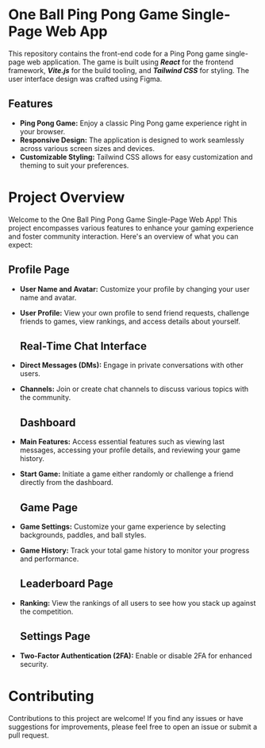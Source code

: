 # One Ball Ping Pong Game Single-Page Web App

This repository contains the front-end code for a Ping Pong game single-page web application. 
The game is built using ***React*** for the frontend framework, ***Vite.js*** for the build tooling, 
and ***Tailwind CSS*** for styling. 
The user interface design was crafted using Figma.

## Features
- **Ping Pong Game:** Enjoy a classic Ping Pong game experience right in your browser.
- **Responsive Design:** The application is designed to work seamlessly across various screen sizes and devices.
- **Customizable Styling:** Tailwind CSS allows for easy customization and theming to suit your preferences.

# Project Overview

Welcome to the One Ball Ping Pong Game Single-Page Web App! This project encompasses various features to enhance your gaming experience and foster community interaction. Here's an overview of what you can expect:

  ## Profile Page

- **User Name and Avatar:** Customize your profile by changing your user name and avatar.
- **User Profile:** View your own profile to send friend requests, challenge friends to games, view rankings, and access details about yourself.

  ## Real-Time Chat Interface

- **Direct Messages (DMs):** Engage in private conversations with other users.
- **Channels:** Join or create chat channels to discuss various topics with the community.

  ## Dashboard

- **Main Features:** Access essential features such as viewing last messages, accessing your profile details, and reviewing your game history.
- **Start Game:** Initiate a game either randomly or challenge a friend directly from the dashboard.

  ## Game Page

- **Game Settings:** Customize your game experience by selecting backgrounds, paddles, and ball styles.
- **Game History:** Track your total game history to monitor your progress and performance.

  ## Leaderboard Page

- **Ranking:** View the rankings of all users to see how you stack up against the competition.

  ## Settings Page
- **Two-Factor Authentication (2FA):** Enable or disable 2FA for enhanced security.


# Contributing
Contributions to this project are welcome! 
If you find any issues or have suggestions for improvements, 
please feel free to open an issue or submit a pull request.

